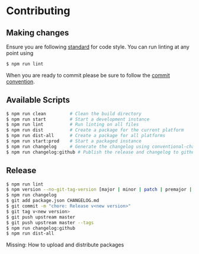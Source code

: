 # Contributing

## Making changes

Ensure you are following [standard](https://github.com/feross/standard) for code style.
You can run linting at any point using

```bash
$ npm run lint
```

When you are ready to commit please be sure to follow the
[commit convention](https://github.com/ajoslin/conventional-changelog/blob/master/conventions/angular.md).

## Available Scripts

```bash
$ npm run clean         # Clean the build directory
$ npm run start         # Start a development instance
$ npm run lint          # Run linting on all files
$ npm run dist          # Create a package for the current platform
$ npm run dist-all      # Create a package for all platforms
$ npm run start:prod    # Start a packaged instance
$ npm run changelog     # Generate the changelog using conventional-changelog
$ npm run changelog:github # Publish the release and changelog to github
```

## Release

```bash
$ npm run lint
$ npm version --no-git-tag-version [major | minor | patch | premajor | preminor | prepatch | prerelease]
$ npm run changelog
$ git add package.json CHANGELOG.md
$ git commit -m "chore: Release v<new version>"
$ git tag v<new version>
$ git push upstream master
$ git push upstream master --tags
$ npm run changelog:github
$ npm run dist-all
```

Missing: How to upload and distribute packages
